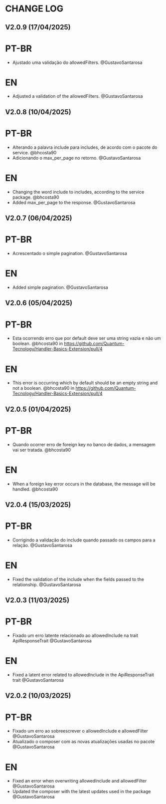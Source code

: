 # CHANGE LOG

## V2.0.9 (17/04/2025)

# PT-BR

- Ajustado uma validação do allowedFilters. @GustavoSantarosa

# EN

- Adjusted a validation of the allowedFilters. @GustavoSantarosa

## V2.0.8 (10/04/2025)

# PT-BR

- Alterando a palavra include para includes, de acordo com o pacote do service. @bhcosta90
- Adicionando o max_per_page no retorno. @GustavoSantarosa

# EN

- Changing the word include to includes, according to the service package. @bhcosta90
- Added max_per_page to the response. @GustavoSantarosa

## V2.0.7 (06/04/2025)

# PT-BR

- Acrescentado o simple pagination. @GustavoSantarosa

# EN

- Added simple pagination. @GustavoSantarosa

## V2.0.6 (05/04/2025)

# PT-BR

- Esta ocorrendo erro que por default deve ser uma string vazia e não um boolean. @bhcosta90 in https://github.com/Quantum-Tecnology/Handler-Basics-Extension/pull/4

# EN

- This error is occurring which by default should be an empty string and not a boolean. @bhcosta90 in https://github.com/Quantum-Tecnology/Handler-Basics-Extension/pull/4

## V2.0.5 (01/04/2025)

# PT-BR

- Quando ocorrer erro de foreign key no banco de dados, a mensagem vai ser tratada. @bhcosta90

# EN

- When a foreign key error occurs in the database, the message will be handled. @bhcosta90

## V2.0.4 (15/03/2025)

# PT-BR

- Corrigindo a validação do include quando passado os campos para a relação. @GustavoSantarosa

# EN

- Fixed the validation of the include when the fields passed to the relationship. @GustavoSantarosa

## V2.0.3 (11/03/2025)

# PT-BR

- Fixado um erro latente relacionado ao allowedInclude na trait ApiResponseTrait @GustavoSantarosa

# EN

- Fixed a latent error related to allowedInclude in the ApiResponseTrait trait @GustavoSantarosa

## V2.0.2 (10/03/2025)

# PT-BR

- Fixado um erro ao sobreescrever o allowedInclude e allowedFilter @GustavoSantarosa
- Atualizado o composer com as novas atualizações usadas no pacote @GustavoSantarosa

# EN

- Fixed an error when overwriting allowedInclude and allowedFilter @GustavoSantarosa
- Updated the composer with the latest updates used in the package @GustavoSantarosa
